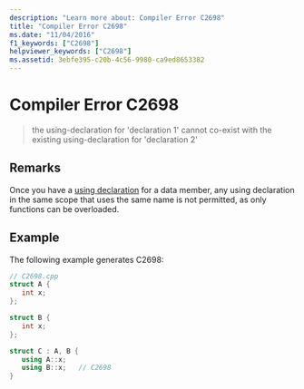 ```yaml
---
description: "Learn more about: Compiler Error C2698"
title: "Compiler Error C2698"
ms.date: "11/04/2016"
f1_keywords: ["C2698"]
helpviewer_keywords: ["C2698"]
ms.assetid: 3ebfe395-c20b-4c56-9980-ca9ed8653382
---
```

# Compiler Error C2698

> the using-declaration for 'declaration 1' cannot co-exist with the existing using-declaration for 'declaration 2'

## Remarks

Once you have a [using declaration](../../cpp/using-declaration.md) for a data member, any using declaration in the same scope that uses the same name is not permitted, as only functions can be overloaded.

## Example

The following example generates C2698:

```cpp
// C2698.cpp
struct A {
   int x;
};

struct B {
   int x;
};

struct C : A, B {
   using A::x;
   using B::x;   // C2698
}
```
